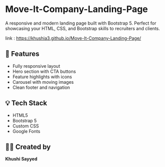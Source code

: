 # Move-It-Company-Landing-Page
A responsive and modern landing page built with Bootstrap 5. Perfect for showcasing your HTML, CSS, and Bootstrap skills to recruiters and clients.

link : https://khushia3.github.io/Move-It-Company-Landing-Page/ 

## 🚚 Features

- Fully responsive layout
- Hero section with CTA buttons
- Feature highlights with icons
- Carousel with moving images
- Clean footer and navigation

## 💡 Tech Stack

- HTML5
- Bootstrap 5
- Custom CSS
- Google Fonts

## 👩‍💻 Created by

**Khushi Sayyed**  
